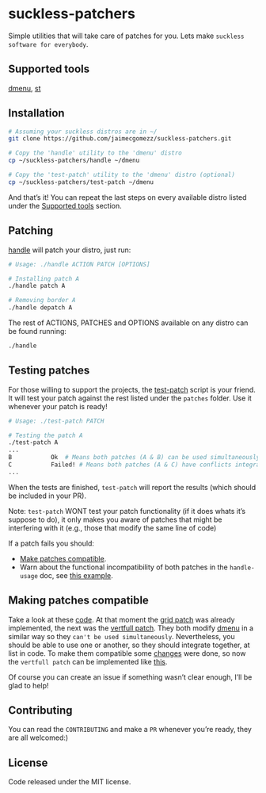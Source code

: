 # suckless-patchers

Simple utilities that will take care of patches for you. Lets make `suckless software for everybody`.



## Supported tools

[dmenu](https://github.com/jaimecgomezz/dmenu), [st](https://github.com/jaimecgomezz/st)



## Installation

```sh
# Assuming your suckless distros are in ~/
git clone https://github.com/jaimecgomezz/suckless-patchers.git

# Copy the 'handle' utility to the 'dmenu' distro
cp ~/suckless-patchers/handle ~/dmenu

# Copy the 'test-patch' utility to the 'dmenu' distro (optional)
cp ~/suckless-patchers/test-patch ~/dmenu
```

And that’s it! You can repeat the last steps on every available distro listed under the [Supported tools](https://github.com/jaimecgomezz/suckless-patchers#supported-tools) section.



## Patching

[handle](https://github.com/jaimecgomezz/dmenu/blob/master/handle) will patch your distro, just run:

```sh
# Usage: ./handle ACTION PATCH [OPTIONS]

# Installing patch A
./handle patch A

# Removing border A
./handle depatch A
```

The rest of ACTIONS, PATCHES and OPTIONS available on any distro can be found running:

```sh
./handle
```



## Testing patches

For those willing to support the projects, the [test-patch](https://github.com/jaimecgomezz/dmenu/blob/master/test-patch) script is your friend. It will test your patch against the rest listed under the `patches` folder. Use it whenever your patch is ready!

`````sh
# Usage: ./test-patch PATCH

# Testing the patch A
./test-patch A
...
B			Ok	# Means both patches (A & B) can be used simultaneously
C			Failed!	# Means both patches (A & C) have conflicts integrating together
...
`````

When the tests are finished, `test-patch` will report the results (which should be included in your PR).

Note: `test-patch` WONT test your patch functionality (if it does whats it’s suppose to do), it only makes you aware of patches that might be interfering with it (e.g., those that modify the same line of code)   

If a patch fails you should:

- [Make patches compatible](https://github.com/jaimecgomezz/dmenu#making-patches-compatible).
- Warn about the functional incompatibility of both patches in the `handle-usage` doc,  see [this example](https://github.com/jaimecgomezz/dmenu/commit/0837f8e89ff01dc83577f5ad7d373dc436270e1c?short_path=04c6e90#diff-402500c027bafa15c6dcc413f6e48ab7).



## Making patches compatible

Take a look at these [code](https://github.com/jaimecgomezz/dmenu/blob/0a2fce0fefe945ac724bae3a71d85a303f7fa878/dmenu.c#L263-L270). At that moment the [grid patch](https://github.com/jaimecgomezz/dmenu/blob/master/patches/grid.patch) was already implemented, the next was the [vertfull patch](https://github.com/jaimecgomezz/dmenu/blob/master/patches/vertfull.patch). They both modify [dmenu](https://github.com/jaimecgomezz/dmenu) in a similar way so they `can't be used simultaneously`. Nevertheless, you should be able to use one or another, so they should integrate together, at list in code. To make them compatible some [changes](https://github.com/jaimecgomezz/dmenu/commit/50433eff0db31f3b7e4c1312bae977b8d7ec7246) were done, so now the `vertfull patch` can be implemented like [this](https://github.com/jaimecgomezz/dmenu/commit/0eb115af90dc06b099e2009abf4f35b0ff19e663).

Of course you can create an issue if something wasn’t clear enough, I’ll be glad to help!




## Contributing

You can read the `CONTRIBUTING` and make a `PR` whenever you’re ready, they are all welcomed:)



## License

Code released under the MIT license.
